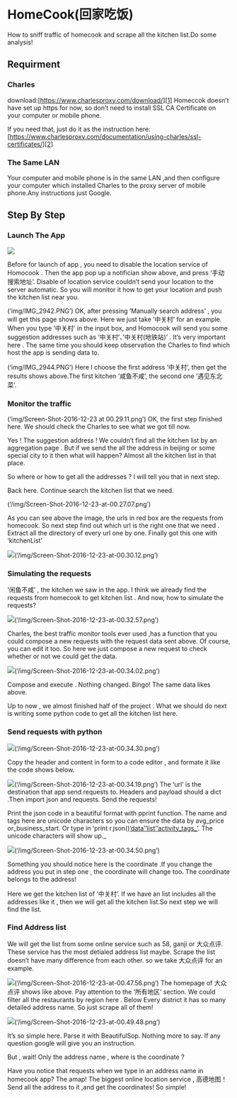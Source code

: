 # HomeCook(回家吃饭)
How to sniff traffic of homecook and scrape all the kitchen list.Do some analysis!

## Requirment
### Charles 

download:[https://www.charlesproxy.com/download/][1]
Homeccok doesn’t have set up https for now, so don’t need to install SSL CA Certificate on your computer or mobile phone.

If you need that, just do it as the instruction here:[https://www.charlesproxy.com/documentation/using-charles/ssl-certificates/][2]

### The Same LAN
Your computer and mobile phone is in the same LAN ,and then configure your computer which installed Charles to the proxy server of mobile phone.Any instructions just Google.

## Step By Step

### Launch The App

![]('img/IMG_2941.PNG')

Before for launch of app , you need to disable the location service of Homocook . Then the app pop up a notifician show above, and press ‘手动搜索地址’. Disable of location service couldn’t send your location to the server automatic. So you will monitor it how to get your location and push the kitchen list near you. 

![]()(‘img/IMG_2942.PNG’)
OK, after pressing ‘Manually search address’ , you will get this page shows above. Here we just take ‘中关村’ for an example. When you type ‘中关村’ in the input box, and Homocook will send you some suggestion addresses such as  ‘中关村’、’中关村(地铁站)’ . It’s very important here . The same time you should  keep observation the Charles to find which host the app is sending data to.

![]()(‘img/IMG_2944.PNG’)
Here I choose the first address ‘中关村’, then get the results shows above.The first kitchen ‘咸鱼不咸’, the second one ‘遇见东北菜’.

### Monitor the traffic

![]()(‘img/Screen-Shot-2016-12-23 at 00.29.11.png’)
OK, the first step finished here. We should check the Charles to see what we got till now.

Yes ! The suggestion address ! We couldn’t find all the kitchen list by an aggregation page . But if we send the all the address in beijing or some special city to it then what will happen? Almost all the kitchen list in that place.

So where or how to get all the addresses ? I will tell you that in next step.

Back here. Continue search the kitchen list that we need.

![]()(‘/img/Screen-Shot-2016-12-23-at-00.27.07.png’)

As you can see above the image, the urls in red box are the requests from homecook. So next step find out which url is the right one that we need .
Extract all the directory of every url one by one. Finally got this one with ‘kitchenList’

![][8](‘/img/Screen-Shot-2016-12-23-at-00.30.12.png’)

### Simulating the requests

‘闲鱼不咸’ , the kitchen we saw in the app. I think we already find the requests from homecook to get kitchen list . And now, how to simulate the requests?

![][9](‘/img/Screen-Shot-2016-12-23-at-00.32.57.png’)

Charles, the best traffic monitor tools ever used ,has a function that you could compose a new requests with the request data sent above. Of course, you can edit it too. So here we just compose a new request to check whether or not we could get the data.

![][10](‘/img/Screen-Shot-2016-12-23-at-00.34.02.png’)

Compose and execute . Nothing changed. Bingo! The same data likes above.

Up to now , we almost finished half of the project . What we should do next is writing some python code to get all the kitchen list here.

### Send requests with python

![][11](‘/img/Screen-Shot-2016-12-23-at-00.34.30.png’)

Copy the header and content in form to a code editor , and formate it like the code shows below.


![][12](‘/img/Screen-Shot-2016-12-23-at-00.34.19.png’)
The ‘url’ is the destination that app send requests to.  Headers and payload should a dict .Then import json and requests.  Send the requests! 

Print the json code in a beautiful format with pprint function. The name and tags here are unicode characters so you can ensure the data by avg_price or_business_start. Or type in ‘print r.json()[’data’]()[’list’]()[’activity_tags_’](). The unicode characters will show up._
  
![][16](‘/img/Screen-Shot-2016-12-23-at-00.34.50.png’)

Something you should notice here is the coordinate .If you change the address you put in step one , the coordinate will change too. The coordinate belongs to the address!

Here we get the kitchen list of ‘中关村’. If we have an list includes all the addresses like it , then we will get all the kitchen list.So next step we will find the list.

### Find Address list
We will get the list from some online service such as 58, ganji or 大众点评. These service has the most detialed address list maybe. Scrape the list doesn’t have many difference from each other. so we take 大众点评 for an example.

![][17](‘/img/Screen-Shot-2016-12-23-at-00.47.56.png’)
The homepage of 大众点评 shows like above. Pay attention to the ‘所有地区’ section. We could filter all the restaurants by region here . Below Every district it has so many detailed address name. So just scrape all of them!

![][18](‘/img/Screen-Shot-2016-12-23-at-00.49.48.png’) 

It’s so simple here. Parse it with BeautifulSop. Nothing more to say. If any question google will give you an instruction.

But , wait! Only the address name , where is the coordinate ? 

Have you notice that requests when we type in an address name in homecook app? The amap! The biggest online location service , 高德地图！Send all the address to it ,and get the coordinates! So simple!
 

[1]:	https://www.charlesproxy.com/download/
[2]:	https://www.charlesproxy.com/documentation/using-charles/ssl-certificates/ "SSL Certificates"
[8]:	()
[9]:	()
[10]:	()
[11]:	()
[12]:	()
[16]:	()
[17]:	()
[18]:	()
